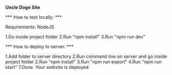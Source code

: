 **Uncle Doge Site**

*** How to test locally: ***

Requirements:
NodeJS

1.Go inside project folder
2.Run "npm install"
3.Run "npm run dev"


*** How to deploy to server: ***

1.Add folder to server directory
2.Run command line on server and go inside project folder
2.Run "npm install"
3.Run "npm run export"
4.Run "npm run start"
7.Done. Your website is deployed


